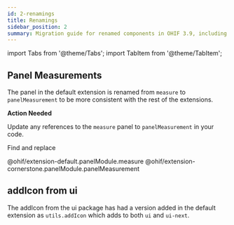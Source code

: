 ```yaml
---
id: 2-renamings
title: Renamings
sidebar_position: 2
summary: Migration guide for renamed components in OHIF 3.9, including the Panel Measurements name change from 'measure' to 'panelMeasurement' and addIcon utility changes to support both UI packages.
---
```


import Tabs from '@theme/Tabs';
import TabItem from '@theme/TabItem';


## Panel Measurements

The panel in the default extension is renamed from `measure` to `panelMeasurement` to be more consistent with the rest of the extensions.

**Action Needed**

Update any references to the `measure` panel to `panelMeasurement` in your code.

Find and replace

<Tabs>
  <TabItem value="Before" label="Before 🕰️" default>
    @ohif/extension-default.panelModule.measure
  </TabItem>
  <TabItem value="After" label="After 🚀" >
    @ohif/extension-cornerstone.panelModule.panelMeasurement
  </TabItem>
</Tabs>

## addIcon from ui

The addIcon from the ui package has had a version added in the default extension as
`utils.addIcon` which adds to both `ui` and `ui-next`.
